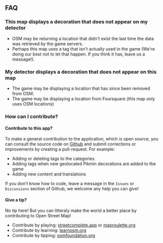## FAQ

### This map displays a decoration that does not appear on my detector

- OSM may be returning a location that didn't exist the last time the data was retrieved by the game servers.
- Perhaps this map uses a tag that isn't actually used in the game (We're doing our best not to let that happen. If you think it has, leave us a message!).

### My detector displays a decoration that does not appear on this map

- The game may be displaying a location that has since been removed from OSM.
- The game may be displaying a location from Foursquare (this map only uses OSM locations)

### How can I contribute?

#### Contribute to this app?

To make a general contribution to the application, which is open source, you can consult the source code on [Github](https://github.com/pixlpirate/pikmin-map) and submit corrections or improvements by creating a pull-request. For example:
- Adding or deleting tags to the categories
- Adding tags when new geolocated Pikmin decorations are added to the game
- Adding new content and translations

If you don't know how to code, leave a message in the `Issues` or `Discussions` section of Github, we welcome any help you can give!

#### Give a tip?

No tip here! But you can litteraly make the world a better place by contributing to Open Street Map!

- Contribute by playing: [streetcomplete.app](https://streetcomplete.app) or [maproulette.org](https://maproulette.org)
- Contribute by learning: [learnosm.org](https://learnosm.org)
- Contribute by tipping: [osmfoundation.org](https://osmfoundation.org)
